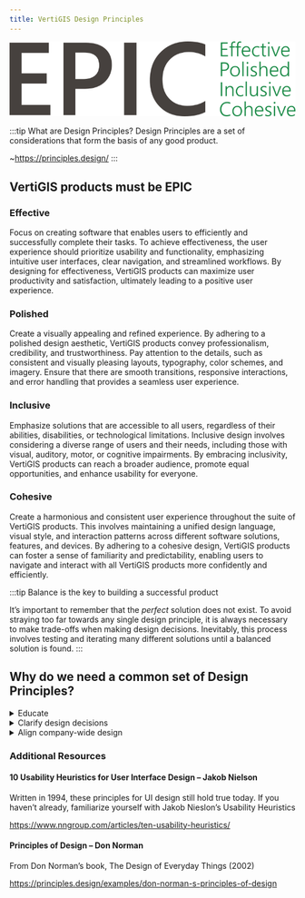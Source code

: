 ```yaml
---
title: VertiGIS Design Principles
---
```


<div class="principles-wordmark">

![EPIC - Effective, Polished, Inclusive, Cohesive](/img/EPIC-wordmark.svg)

</div>

:::tip What are Design Principles?
Design Principles are a set of considerations that form the basis of any good product.

~https://principles.design/
:::

## VertiGIS products must be EPIC

### Effective

Focus on creating software that enables users to efficiently and successfully complete their tasks. To achieve effectiveness, the user experience should prioritize usability and functionality, emphasizing intuitive user interfaces, clear navigation, and streamlined workflows. By designing for effectiveness, VertiGIS products can maximize user productivity and satisfaction, ultimately leading to a positive user experience.

### Polished

Create a visually appealing and refined experience. By adhering to a polished design aesthetic, VertiGIS products convey professionalism, credibility, and trustworthiness. Pay attention to the details, such as consistent and visually pleasing layouts, typography, color schemes, and imagery. Ensure that there are smooth transitions, responsive interactions, and error handling that provides a seamless user experience.

### Inclusive

Emphasize solutions that are accessible to all users, regardless of their abilities, disabilities, or technological limitations. Inclusive design involves considering a diverse range of users and their needs, including those with visual, auditory, motor, or cognitive impairments. By embracing inclusivity, VertiGIS products can reach a broader audience, promote equal opportunities, and enhance usability for everyone.

### Cohesive

Create a harmonious and consistent user experience throughout the suite of VertiGIS products. This involves maintaining a unified design language, visual style, and interaction patterns across different software solutions, features, and devices. By adhering to a cohesive design, VertiGIS products can foster a sense of familiarity and predictability, enabling users to navigate and interact with all VertiGIS products more confidently and efficiently.

:::tip Balance is the key to building a successful product

It’s important to remember that the _perfect_ solution does not exist. To avoid straying too far towards any single design principle, it is always necessary to make trade-offs when making design decisions. Inevitably, this process involves testing and iterating many different solutions until a balanced solution is found.
:::

## Why do we need a common set of Design Principles?

<details>
  <summary>Educate</summary>
  <div>
	 Design Principles help establish a framework for decision making, providing guidance about the right direction. By understanding the principles designers and developers will have a better understanding about how to solve design problems and create compelling applications.
  </div>
</details>
<details>
  <summary>Clarify design decisions</summary>
  <div>
	 Ensure that better decisions are made in a project by using the Design Principles as a framework for decision making. With the backing of these principles, the final product becomes more defensible both within the company as well as to partners and customers.
  </div>
</details>
<details>
  <summary>Align company-wide design</summary>
  <div>
	 Design Principles give the team a common, known set of guidelines to work against, to measure and evaluate any design decisions made. Invaluable at the start of a project, these principles will also help throughout the entire development life-cycle, keeping a project unified in it’s look and feel from start to finish..
  </div>
</details>

### Additional Resources

#### 10 Usability Heuristics for User Interface Design – Jakob Nielson

Written in 1994, these principles for UI design still hold true today. If you haven’t already, familiarize yourself with Jakob Nieslon’s Usability Heuristics

https://www.nngroup.com/articles/ten-usability-heuristics/

#### Principles of Design – Don Norman

From Don Norman’s book, The Design of Everyday Things (2002)

https://principles.design/examples/don-norman-s-principles-of-design
